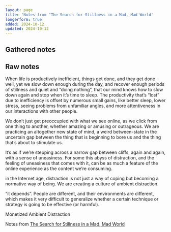 ```yaml
---
layout: page
title: 'Notes from "The Search for Stillness in a Mad, Mad World'
longerform: true
added: 2024-10-12
updated: 2024-10-12
---
```


## Gathered notes



## Raw notes

When life is productively inefficient, things get done, and they get done well, yet we slow down enough during the day, and recover enough periods of stillness and quiet and “doing nothing”, that our mind knows how to slow down again and stop when it’s time to sleep. The productivity that’s “lost” due to inefficiency is offset by numerous small gains, like better sleep, lower stress, seeing problems from unfamiliar angles, and more attentiveness in our interactions with other people.

We don’t just get preoccupied with what we see online, as we click from one thing to another, whether amazing or amusing or outrageous. We are practicing an altogether new state of mind, a weird between-state in the uncertain gap between the thing that is beginning to bore us and the thing that’s about to stimulate us.

It’s as if we’re stepping across a narrow gap between cliffs, again and again, with a sense of uneasiness. For some this abyss of distraction, and the feeling of uneasiness that comes with it, can be as much a feature of the online experience as the content we’re consuming.

in the Internet age, distraction is not just a way of coping but becoming a normative way of being. We are creating a culture of ambient distraction.

“it depends”. People are different, and their environments are different, which makes it very difficult to generalize whether a certain technique or strategy is going to be effective (or harmful).

Monetized Ambient Distraction

Notes from [The Search for Stillness in a Mad, Mad World](https://pilgrimsinthemachine.substack.com/p/the-search-for-stillness-in-a-mad)